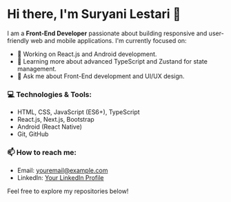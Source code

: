 <!--
**sles1401/sles1401** is a ✨ _special_ ✨ repository because its `README.md` (this file) appears on your GitHub profile.

Here are some ideas to get you started:

- 🔭 I’m currently working on ...
- 🌱 I’m currently learning ...
- 👯 I’m looking to collaborate on ...
- 🤔 I’m looking for help with ...
- 💬 Ask me about ...
- 📫 How to reach me: ...
- 😄 Pronouns: ...
- ⚡ Fun fact: ...
-->
# Hi there, I'm Suryani Lestari 👋

I am a **Front-End Developer** passionate about building responsive and user-friendly web and mobile applications. I'm currently focused on:

- 🔭 Working on React.js and Android development.
- 🌱 Learning more about advanced TypeScript and Zustand for state management.
- 💬 Ask me about Front-End development and UI/UX design.

### 💻 Technologies & Tools:
- HTML, CSS, JavaScript (ES6+), TypeScript
- React.js, Next.js, Bootstrap
- Android (React Native)
- Git, GitHub

### 📫 How to reach me:
- Email: [youremail@example.com](mailto:suryanilestari123@gmail.com)
- LinkedIn: [Your LinkedIn Profile](https://linkedin.com/in/suryani-lestari)

Feel free to explore my repositories below!
